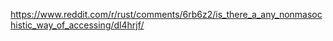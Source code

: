 https://www.reddit.com/r/rust/comments/6rb6z2/is_there_a_any_nonmasochistic_way_of_accessing/dl4hrjf/
